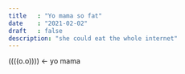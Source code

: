 ```yaml
---
title   : "Yo mama so fat"
date    : "2021-02-02"
draft   : false
description: "she could eat the whole internet"
---
```


((((o.o)))) <- yo mama
